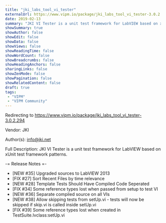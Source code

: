 ```yaml
---
title: "jki_labs_tool_vi_tester"
externalUrl: https://www.vipm.io/package/jki_labs_tool_vi_tester-3.0.2.294
date: 2019-02-13
summary: "JKI VI Tester is a unit test framework for LabVIEW based on xUnit test framework patterns."
showSummary: true
showAuthor: false
showEdit: false
showData: false
showViews: false
showReadingTime: false
showWordCount: false
showBreadcrumbs: false
showHeadingAnchors: false
sharingLinks: false
showZenMode: false
showPagination: false
showRelatedContent: false
draft: true
tags:
 - "VIPM"
 - "VIPM Community"
---
```


Redirecting to https://www.vipm.io/package/jki_labs_tool_vi_tester-3.0.2.294

Vendor: JKI

Author(s): info@jki.net
 
Full Description:
JKI VI Tester is a unit test framework for LabVIEW based on xUnit test framework patterns.

-= Release Notes =-
- [NEW #35] Upgraded sources to LabVIEW 2013
- [FIX #27] Sort Recent Files by time relevance
- [NEW #28] Template Tests Should Have Compiled Code Seperated
- [FIX #34] Some reference types lost when passed from setup to test VI
- [NEW #36] Separate compiled source on all VIs
- [NEW #38] Allow skipping tests from setUp.vi - tests will now be skipped if skip.vi is called inside setUp.vi
- [FIX #39] Some reference types lost when created in TestSuite.lvclass:setUp.vi